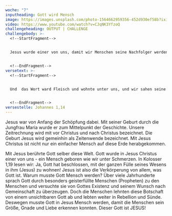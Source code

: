 ```yaml
---
woche: "7"
inputheading: Gott wird Mensch
image: https://images.unsplash.com/photo-1564662959356-452d930ef58b?ixid=MXwxMjA3fDB8MHxwaG90by1wYWdlfHx8fGVufDB8fHw%3D&ixlib=rb-1.2.1&auto=format&fit=crop&w=633&q=80
video: https://www.youtube.com/watch?v=CJqNK3YfzoQ
challengeheading: OUTPUT | CHALLENGE
challengebody: >-
  <!--StartFragment-->


  Jesus wurde einer von uns, damit wir Menschen seine Nachfolger werden. Lass dich von diesem Menschen Jesus und seinem Vorbild anstecken und lass es zu, dass er dein Leben bestimmt!


  <!--EndFragment-->
versetext: >-
  <!--StartFragment-->


  Und  das Wort ward Fleisch und wohnte unter uns, und wir sahen seine Herrlichkeit, eine Herrlichkeit als des eingeborenen Sohnes vom Vater, voller Gnade und Wahrheit.


  <!--EndFragment-->
versestelle: Johannes 1,14
---
```

<!--StartFragment-->

Jesus war von Anfang der Schöpfung dabei. Mit seiner Geburt durch die Jungfrau Maria wurde er zum Mittelpunkt der Geschichte. Unsere Zeitrechnung wird mit vor Christus und nach Christus bezeichnet. Die Geburt Jesus wird gemeinhin als Zeitenwende bezeichnet. Mit Jesus Christus ist nicht nur ein einfacher Mensch auf diese Erde herabgekommen.

<!--EndFragment--><!--StartFragment-->

Mit Jesus berührte Gott selber diese Welt. Gott wurde in Jesus Christus einer von uns - ein Mensch geboren wie wir unter Schmerzen. In Kolosser 1,19 lesen wir: Ja, Gott hat beschlossen, mit der ganzen Fülle seines Wesens in ihm (Jesus) zu wohnen! Jesus ist also die Verkörperung von allem, was Gott ist. Warum musste Gott Mensch werden? Über viele Jahrhunderte sprach Gott durch besonders geisterfüllte Menschen (Propheten) zu den Menschen und versuchte sie von Gottes Existenz und seinem Wunsch nach Gemeinschaft zu überzeugen. Doch die Menschen lehnten diese Botschaft von einem unsichtbaren Gott ab und lebten weiter in Rebellion und Sünde. Deswegen musste Gott in Jesus Mensch werden, damit die Menschen sein Größe, Gnade und Liebe erkennen konnten. Dieser Gott ist JESUS!

<!--EndFragment-->
